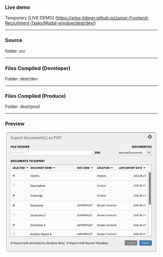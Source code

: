 ### Live demo  


Temporary [LIVE DEMO] (https://artur-hibner.github.io/Junior-Frontend-Recruitment-Tasks/Modal-window/dest/dev/)

---------------
### Source ###
folder: src 

---------------

### Files Compiled (Developer) ###

Folder: dest/dev

---------------

### Files Compiled (Produce) ###

Folder: dest/prod

---------------

### Preview

![picture alt](modal-preview.png "Modal window")